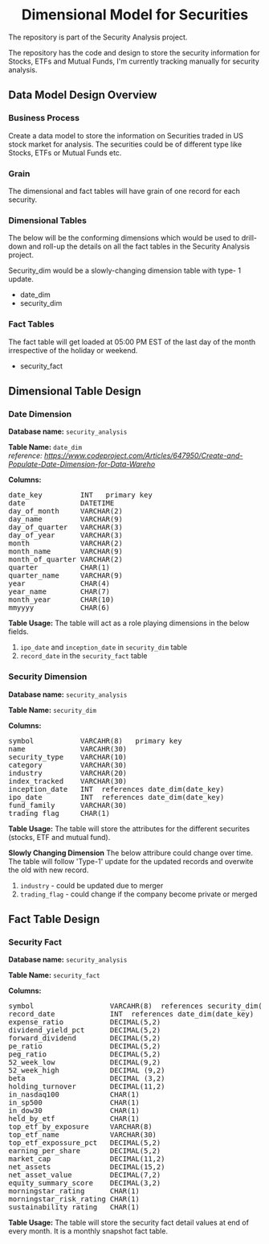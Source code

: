 # <center> Dimensional Model for Securities </center> 
The repository is part of the Security Analysis project.

The repository has the code and design to store the security information for Stocks, ETFs and Mutual Funds, I'm currently tracking manually for security analysis.

## Data Model Design Overview

### Business Process
Create a data model to store the information on Securities traded in US stock market for analysis. The securities could be of different type like Stocks, ETFs or Mutual Funds etc.

### Grain
The dimensional and fact tables will have grain of one record for each security.

### Dimensional Tables
The below will be the conforming dimensions which would be used to drill-down and roll-up the details on all the fact tables in the Security Analysis project.

Security_dim would be a slowly-changing dimension table with type- 1 update.
  - date_dim 
  - security_dim
  
### Fact Tables
The fact table will get loaded at 05:00 PM EST of the last day of the month irrespective of the holiday or weekend.
  - security_fact

## Dimensional Table Design
### Date Dimension
**Database name:** `security_analysis`  

**Table Name:** `date_dim`      
*reference: https://www.codeproject.com/Articles/647950/Create-and-Populate-Date-Dimension-for-Data-Wareho*

<b>Columns:</b>
<pre>
date_key         INT   primary key    
date             DATETIME    
day_of_month     VARCHAR(2)
day_name         VARCHAR(9)
day_of_quarter   VARCHAR(3)
day_of_year      VARCHAR(3)
month            VARCHAR(2)
month_name       VARCHAR(9)
month_of_quarter VARCHAR(2)
quarter          CHAR(1)
quarter_name     VARCHAR(9)
year             CHAR(4)
year_name        CHAR(7)
month_year       CHAR(10)
mmyyyy           CHAR(6)
</pre>

**Table Usage:** The table will act as a role playing dimensions in the below fields.
1) `ipo_date` and `inception_date` in `security_dim` table
2) `record_date` in the `security_fact` table

### Security Dimension
**Database name:** `security_analysis`  

**Table Name:** `security_dim`      

<b>Columns:</b>
<pre>
symbol           VARCAHR(8)   primary key    
name             VARCAHR(30)
security_type    VARCHAR(10)
category         VARCHAR(30)
industry         VARCHAR(20)
index_tracked    VARCHAR(30)
inception_date   INT  references date_dim(date_key)
ipo_date         INT  references date_dim(date_key)
fund_family      VARCHAR(30)
trading_flag     CHAR(1)
</pre>

**Table Usage:** The table will store the attributes for the different securites (stocks, ETF and mutual fund).

**Slowly Changing Dimension**
The below attribure could change over time. The table will follow 'Type-1' update for the updated records and overwite the old with new record. 
1) `industry` - could be updated due to merger
2) `trading_flag` - could change if the company become private or merged

## Fact Table Design
### Security Fact
**Database name:** `security_analysis`  

**Table Name:** `security_fact`      

<b>Columns:</b>
<pre>
symbol                  VARCAHR(8)  references security_dim(symbol)    
record_date             INT  references date_dim(date_key)  
expense_ratio           DECIMAL(5,2)
dividend_yield_pct      DECIMAL(5,2)
forward_dividend        DECIMAL(5,2)
pe_ratio                DECIMAL(5,2)
peg_ratio               DECIMAL(5,2)
52_week_low             DECIMAL(9,2)
52_week_high            DECIMAL (9,2)
beta                    DECIMAL (3,2)
holding_turnover        DECIMAL(11,2)
in_nasdaq100            CHAR(1)
in_sp500                CHAR(1)
in_dow30                CHAR(1)
held_by_etf             CHAR(1)
top_etf_by_exposure     VARCHAR(8)
top_etf_name            VARCHAR(30)
top_etf_expossure_pct   DECIMAL(5,2)
earning_per_share       DECIMAL(5,2)
market_cap              DECIMAL(11,2)
net_assets              DECIMAL(15,2)
net_asset_value         DECIMAL(7,2)
equity_summary_score    DECIMAL(3,2)
morningstar_rating      CHAR(1)
morningstar_risk_rating CHAR(1)
sustainability_rating   CHAR(1)
</pre>

**Table Usage:** The table will store the security fact detail values at end of every month. It is a monthly snapshot fact table.
